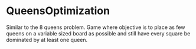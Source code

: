 # QueensOptimization
Similar to the 8 queens problem. Game where objective is to place as few queens on a variable sized board as possible and still have every square be dominated by at least one queen.
